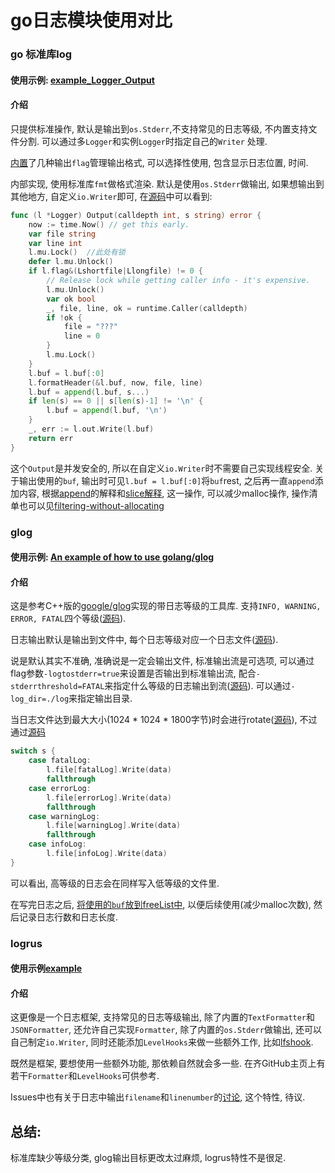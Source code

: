 # go日志模块使用对比

### go 标准库log
#### 使用示例: [example_Logger_Output](https://golang.org/pkg/log/#example_Logger_Output)
#### 介绍
只提供标准操作, 默认是输出到```os.Stderr```,不支持常见的日志等级, 不内置支持文件分割. 可以通过多```Logger```和实例```Logger```时指定自己的```Writer``` 处理.

[内置](https://golang.org/pkg/log/#pkg-constants)了几种输出```flag```管理输出格式, 可以选择性使用, 包含显示日志位置, 时间.

内部实现, 使用标准库```fmt```做格式渲染. 默认是使用```os.Stderr```做输出, 如果想输出到其他地方, 自定义```io.Writer```即可, 在[源码](https://github.com/golang/go/blob/master/src/log/log.go#L149)中可以看到:
```go
func (l *Logger) Output(calldepth int, s string) error {
	now := time.Now() // get this early.
	var file string
	var line int
	l.mu.Lock()  //此处有锁
	defer l.mu.Unlock()
	if l.flag&(Lshortfile|Llongfile) != 0 {
		// Release lock while getting caller info - it's expensive.
		l.mu.Unlock()
		var ok bool
		_, file, line, ok = runtime.Caller(calldepth)
		if !ok {
			file = "???"
			line = 0
		}
		l.mu.Lock()
	}
	l.buf = l.buf[:0]
	l.formatHeader(&l.buf, now, file, line)
	l.buf = append(l.buf, s...)
	if len(s) == 0 || s[len(s)-1] != '\n' {
		l.buf = append(l.buf, '\n')
	}
	_, err := l.out.Write(l.buf)
	return err
}
```
这个```Output```是并发安全的, 所以在自定义```io.Writer```时不需要自己实现线程安全. 关于输出使用的```buf```, 输出时可见```l.buf = l.buf[:0]```将```buf```rest, 之后再一直```append```添加内容, 根据[append](https://golang.org/pkg/builtin/#append)的解释和[slice解释](https://blog.golang.org/slices), 这一操作, 可以减少malloc操作, 操作清单也可以见[filtering-without-allocating](https://github.com/golang/go/wiki/SliceTricks#filtering-without-allocating)


### glog
#### 使用示例: [An example of how to use golang/glog](https://gist.github.com/heatxsink/7221ebe499b0767d4784)
#### 介绍
这是参考C++版的[google/glog](https://github.com/google/glog)实现的带日志等级的工具库. 支持```INFO, WARNING, ERROR, FATAL```四个等级([源码](https://github.com/golang/glog/blob/master/glog.go#L100)).

日志输出默认是输出到文件中, 每个日志等级对应一个日志文件([源码](https://github.com/golang/glog/blob/master/glog.go#L861)). 

说是默认其实不准确, 准确说是一定会输出文件, 标准输出流是可选项, 可以通过flag参数```-logtostderr=true```来设置是否输出到标准输出流, 配合```-stderrthreshold=FATAL```来指定什么等级的日志输出到流([源码](https://github.com/golang/glog/blob/master/glog.go#L685)). 可以通过```-log_dir=./log```来指定输出目录.

当日志文件达到最大大小(1024 * 1024 * 1800字节)时会进行rotate([源码](https://github.com/golang/glog/blob/master/glog.go#L815)), 不过通过[源码](https://github.com/golang/glog/blob/master/glog.go#L694)
```go
switch s {
    case fatalLog:
        l.file[fatalLog].Write(data)
        fallthrough
    case errorLog:
        l.file[errorLog].Write(data)
        fallthrough
    case warningLog:
        l.file[warningLog].Write(data)
        fallthrough
    case infoLog:
        l.file[infoLog].Write(data)
}
```
可以看出, 高等级的日志会在同样写入低等级的文件里.

在写完日志之后, [将使用的```buf```放到freeList中](https://github.com/golang/glog/blob/master/glog.go#L505), 以便后续使用(减少malloc次数), 然后记录日志行数和日志长度.

### logrus
#### 使用示例[example](https://github.com/sirupsen/logrus#example)
#### 介绍
这更像是一个日志框架, 支持常见的日志等级输出, 除了内置的```TextFormatter```和```JSONFormatter```, 还允许自己实现```Formatter```, 除了内置的```os.Stderr```做输出, 还可以自己制定```io.Writer```, 同时还能添加```LevelHooks```来做一些额外工作, 比如[lfshook](https://github.com/rifflock/lfshook).

既然是框架, 要想使用一些额外功能, 那依赖自然就会多一些. 在齐GitHub主页上有若干```Formatter```和```LevelHooks```可供参考.

Issues中也有关于日志中输出```filename```和```linenumber```的[讨论](https://github.com/sirupsen/logrus/issues/63), 这个特性, 待议.

## 总结:
标准库缺少等级分类, glog输出目标更改太过麻烦, logrus特性不是很足.

